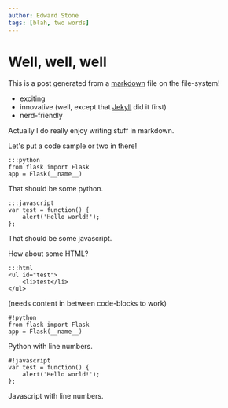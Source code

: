 ```yaml
---
author: Edward Stone
tags: [blah, two words]
---
```


# Well, well, well

This is a post generated from a [markdown](http://daringfireball.net/projects/markdown/) file on the file-system!

* exciting
* innovative (well, except that [Jekyll](http://jekyllrb.com) did it first)
* nerd-friendly

Actually I do really enjoy writing stuff in markdown.

Let's put a code sample or two in there!

	:::python
	from flask import Flask
	app = Flask(__name__)

That should be some python.

	:::javascript
	var test = function() {
		alert('Hello world!');
	};

That should be some javascript.

How about some HTML?

	:::html
	<ul id="test">
		<li>test</li>
	</ul>

(needs content in between code-blocks to work)

	#!python
	from flask import Flask
	app = Flask(__name__)

Python with line numbers.

	#!javascript
	var test = function() {
		alert('Hello world!');
	};

Javascript with line numbers.